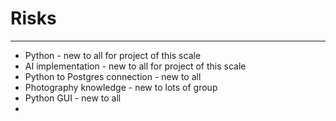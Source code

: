 # Risks
---

- Python - new to all for project of this scale
- AI implementation - new to all for project of this scale
- Python to Postgres connection - new to all
- Photography knowledge - new to lots of group
- Python GUI - new to all
- 